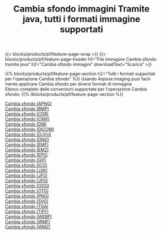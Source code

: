 ﻿---
title: Cambia sfondo immagini Tramite java, tutti i formati immagine supportati 
weight: 3920
url: /it/java/change-background 
lang: it
langdirlevel: 2
locales: zh-hans,ja,it,ru,de,es,fr,nl,id,lt,pl,pt,vi,tr,ko,zh-hant,ar,hi,th,sv,cs,uk,he
description: Usando Aspose.Imaging puoi facilmente Cambia sfondo immagini tramite java
---

{{< blocks/products/pf/feature-page-wrap >}}
{{< blocks/products/pf/feature-page-header h1="File immagine Cambia sfondo tramite java" h2="Cambia sfondo immagini" downloadText="Scarica" >}}


{{% blocks/products/pf/feature-page-section  h2="Tutti i formati supportati per l'operazione Cambia sfondo" %}}
Usando Aspose.Imaging puoi facilmente applicare Cambia sfondo per diversi formati di immagine
<br/>
Elenco completo delle conversioni supportate per l'operazione Cambia sfondo:
{{% /blocks/products/pf/feature-page-section %}}
<div class="container-fluid productfamilypage bg-gray">
    <div class="convertypes bg-gray agp-content section">
        <div class="container">
		<div class="row other-converters">
		    <div class='col-md-2 other-converter remove-lp remove-rp'><a href="/imaging/it/java/change-background/apng" >Cambia sfondo (APNG)</a></div><div class='col-md-2 other-converter remove-lp remove-rp'><a href="/imaging/it/java/change-background/bmp" >Cambia sfondo (BMP)</a></div><div class='col-md-2 other-converter remove-lp remove-rp'><a href="/imaging/it/java/change-background/cdr" >Cambia sfondo (CDR)</a></div><div class='col-md-2 other-converter remove-lp remove-rp'><a href="/imaging/it/java/change-background/cmx" >Cambia sfondo (CMX)</a></div><div class='col-md-2 other-converter remove-lp remove-rp'><a href="/imaging/it/java/change-background/dib" >Cambia sfondo (DIB)</a></div><div class='col-md-2 other-converter remove-lp remove-rp'><a href="/imaging/it/java/change-background/dicom" >Cambia sfondo (DICOM)</a></div><div class='col-md-2 other-converter remove-lp remove-rp'><a href="/imaging/it/java/change-background/djvu" >Cambia sfondo (DJVU)</a></div><div class='col-md-2 other-converter remove-lp remove-rp'><a href="/imaging/it/java/change-background/dng" >Cambia sfondo (DNG)</a></div><div class='col-md-2 other-converter remove-lp remove-rp'><a href="/imaging/it/java/change-background/emf" >Cambia sfondo (EMF)</a></div><div class='col-md-2 other-converter remove-lp remove-rp'><a href="/imaging/it/java/change-background/emz" >Cambia sfondo (EMZ)</a></div><div class='col-md-2 other-converter remove-lp remove-rp'><a href="/imaging/it/java/change-background/eps" >Cambia sfondo (EPS)</a></div><div class='col-md-2 other-converter remove-lp remove-rp'><a href="/imaging/it/java/change-background/gif" >Cambia sfondo (GIF)</a></div><div class='col-md-2 other-converter remove-lp remove-rp'><a href="/imaging/it/java/change-background/ico" >Cambia sfondo (ICO)</a></div><div class='col-md-2 other-converter remove-lp remove-rp'><a href="/imaging/it/java/change-background/j2k" >Cambia sfondo (J2K)</a></div><div class='col-md-2 other-converter remove-lp remove-rp'><a href="/imaging/it/java/change-background/jp2" >Cambia sfondo (JP2)</a></div><div class='col-md-2 other-converter remove-lp remove-rp'><a href="/imaging/it/java/change-background/jpg" >Cambia sfondo (JPG)</a></div><div class='col-md-2 other-converter remove-lp remove-rp'><a href="/imaging/it/java/change-background/odg" >Cambia sfondo (ODG)</a></div><div class='col-md-2 other-converter remove-lp remove-rp'><a href="/imaging/it/java/change-background/otg" >Cambia sfondo (OTG)</a></div><div class='col-md-2 other-converter remove-lp remove-rp'><a href="/imaging/it/java/change-background/png" >Cambia sfondo (PNG)</a></div><div class='col-md-2 other-converter remove-lp remove-rp'><a href="/imaging/it/java/change-background/svg" >Cambia sfondo (SVG)</a></div><div class='col-md-2 other-converter remove-lp remove-rp'><a href="/imaging/it/java/change-background/tga" >Cambia sfondo (TGA)</a></div><div class='col-md-2 other-converter remove-lp remove-rp'><a href="/imaging/it/java/change-background/tiff" >Cambia sfondo (TIFF)</a></div><div class='col-md-2 other-converter remove-lp remove-rp'><a href="/imaging/it/java/change-background/webp" >Cambia sfondo (WEBP)</a></div><div class='col-md-2 other-converter remove-lp remove-rp'><a href="/imaging/it/java/change-background/wmf" >Cambia sfondo (WMF)</a></div><div class='col-md-2 other-converter remove-lp remove-rp'><a href="/imaging/it/java/change-background/wmz" >Cambia sfondo (WMZ)</a></div>
                </div>
        </div>
    </div>
</div>
<br/>
